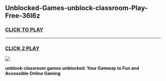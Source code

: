 
## Unblocked-Games-unblock-classroom-Play-Free-36l6z
<h3>
<a href="https://premium76.site?title=unblock-classroom&ref=10A">CLICK TO PLAY</a></h3>
<hr>

<h3>
<a href="https://premium76.site?title=unblock-classroom&ref=10A">CLICK 2 PLAY</a>
  
</h3>

<a href="https://premium76.site?title=unblock-classroom&ref=10A"><img src="https://clearcache.store/games.png"></a>


**unblock-classroom games unblocked: Your Gateway to Fun and Accessible Online Gaming**
